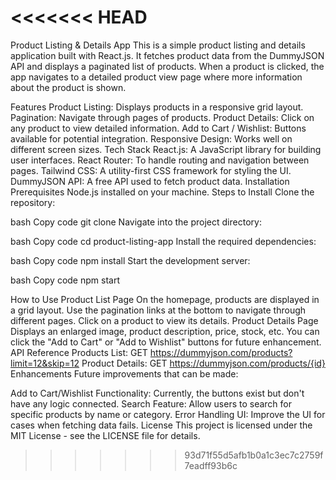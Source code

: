 <<<<<<< HEAD
=======
Product Listing & Details App
This is a simple product listing and details application built with React.js. It fetches product data from the DummyJSON API and displays a paginated list of products. When a product is clicked, the app navigates to a detailed product view page where more information about the product is shown.

Features
Product Listing: Displays products in a responsive grid layout.
Pagination: Navigate through pages of products.
Product Details: Click on any product to view detailed information.
Add to Cart / Wishlist: Buttons available for potential integration.
Responsive Design: Works well on different screen sizes.
Tech Stack
React.js: A JavaScript library for building user interfaces.
React Router: To handle routing and navigation between pages.
Tailwind CSS: A utility-first CSS framework for styling the UI.
DummyJSON API: A free API used to fetch product data.
Installation
Prerequisites
Node.js installed on your machine.
Steps to Install
Clone the repository:

bash
Copy code
git clone 
Navigate into the project directory:

bash
Copy code
cd product-listing-app
Install the required dependencies:

bash
Copy code
npm install
Start the development server:

bash
Copy code
npm start

How to Use
Product List Page
On the homepage, products are displayed in a grid layout.
Use the pagination links at the bottom to navigate through different pages.
Click on a product to view its details.
Product Details Page
Displays an enlarged image, product description, price, stock, etc.
You can click the "Add to Cart" or "Add to Wishlist" buttons for future enhancement.
API Reference
Products List: GET https://dummyjson.com/products?limit=12&skip=12
Product Details: GET https://dummyjson.com/products/{id}
Enhancements
Future improvements that can be made:

Add to Cart/Wishlist Functionality: Currently, the buttons exist but don't have any logic connected.
Search Feature: Allow users to search for specific products by name or category.
Error Handling UI: Improve the UI for cases when fetching data fails.
License
This project is licensed under the MIT License - see the LICENSE file for details.

>>>>>>> 93d71f55d5afb1b0a1c3ec7c2759f7eadff93b6c
